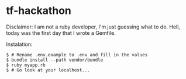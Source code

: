 # tf-hackathon

Disclaimer: I am not a ruby developer, I'm just guessing what to do. Hell, today was the first day that I wrote a Gemfile.

Instalation:

```
$ # Rename .env.example to .env and fill in the values
$ bundle install --path vendor/bundle
$ ruby myapp.rb
$ # Go look at your localhost...  
```